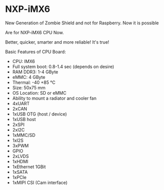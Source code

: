 # NXP-iMX6

New Generation of Zombie Shield and not for Raspberry. Now it is possible

Are for NXP-iMX6 CPU Now.

Better, quicker, smarter and more reliable! It's true!

Basic Features of CPU Board:
- CPU: IMX6
- Full system boot: 0.8-1.4 sec (depends on desire)
- RAM DDR3: 1-4 GByte
- eMMC: 4 GByte
- Thermal: -40 +85 °С
- Size: 50x75 mm
- OS Location: SD or eMMC
- Ability to mount a radiator and cooler fan
- 4xUART
- 2xCAN
- 1xUSB OTG (host / device)
- 1xUSB host
- 2xSPI
- 2xI2C
- 1xMMC/SD
- 1xI2S
- 3xPWM
- GPIO
- 2xLVDS
- 1xHDMI
- 1xEthernet 1GBit
- 1xSATA
- 1xPCIe
- 1xMIPI CSI (Cam interface)
